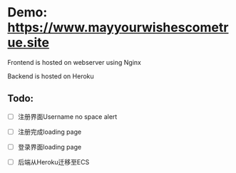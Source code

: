 # Demo: https://www.mayyourwishescometrue.site

Frontend is hosted on webserver using Nginx

Backend is hosted on Heroku

## Todo:
- [ ] 注册界面Username no space alert
- [ ] 注册完成loading page
- [ ] 登录界面loading page
- [ ] 后端从Heroku迁移至ECS

